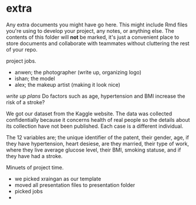 # extra

Any extra documents you might have go here. This might include Rmd files you're using to develop your project, any notes, or anything else. The contents of this folder will **not** be marked, it's just a convenient place to store documents and collaborate with teammates without cluttering the rest of your repo.


project jobs.
- anwen; the photographer (write up, organizing logo)
- ishan; the model 
- alex; the makeup artist (making it look nice)

*write up plans*
Do factors such as age, hypertension and BMI increase the risk of a stroke?

We got our dataset from the Kaggle website. The data was collected confidentially because it concerns health of real people so the details about its collection have not been published. Each case is a different individual. 

The 12 variables are; the unique identifier of the patent, their gender,  age, if they have hypertension, heart desiese, are they married, their type of work, where they live average glucose level, their BMI, smoking statuse, and if they have had a stroke. 

Minuets of project time. 
- we picked xraingan as our template
- moved all presentation files to presentation folder
- picked jobs
- 
